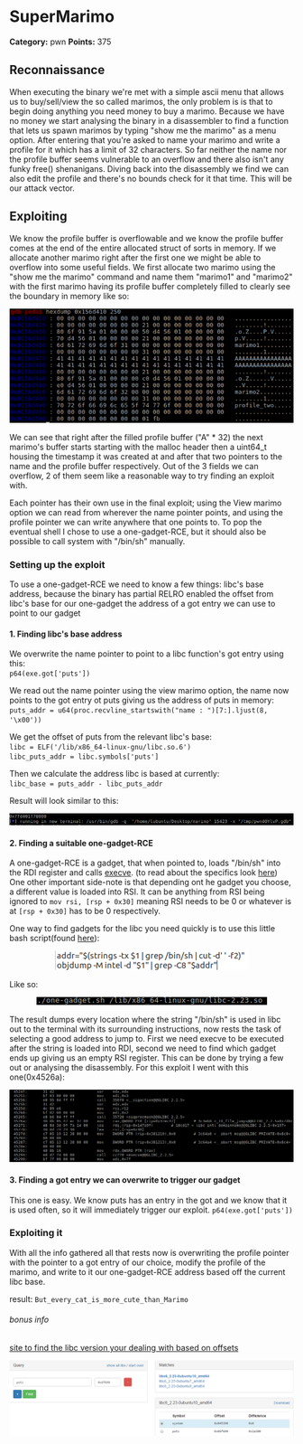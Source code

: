 # SuperMarimo

**Category:** pwn
**Points:** 375


## Reconnaissance

When executing the binary we're met with a simple ascii menu that allows us to buy/sell/view the so called marimos, the only problem is is that to begin doing anything you need money to buy a marimo. Because we have no money we start analysing the binary in a disassembler to find a function that lets us spawn marimos by typing "show me the marimo" as a menu option. After entering that you're asked to name your marimo and write a profile for it which has a limit of 32 characters. So far neither the name nor the profile buffer seems vulnerable to an overflow and there also isn't any funky free() shenanigans. Diving back into the disassembly we find we can also edit the profile and there's no bounds check for it that time. This will be our attack vector.


## Exploiting

We know the profile buffer is overflowable and we know the profile buffer comes at the end of the entire allocated struct of sorts in memory. If we allocate another marimo right after the first one we might be able to overflow into some useful fields. We first allocate two marimo using the "show me the marimo" command and name them "marimo1" and "marimo2" with the first marimo having its profile buffer completely filled to clearly see the boundary in memory like so:

<p align="center">
  <img src="images/memory_layout_overflow.png">
</p>

We can see that right after the filled profile buffer ("A" * 32) the next marimo's buffer starts starting with the malloc header then a uint64_t housing the timestamp it was created at and after that two pointers to the name and the profile buffer respectively. Out of the 3 fields we can overflow, 2 of them seem like a reasonable way to try finding an exploit with.

Each pointer has their own use in the final exploit; using the View marimo option we can read from wherever the name pointer points, and using the profile pointer we can write anywhere that one points to. To pop the eventual shell I chose to use a one-gadget-RCE, but it should also be possible to call system with "/bin/sh" manually.

### Setting up the exploit

To use a one-gadget-RCE we need to know a few things:
    libc's base address, because the binary has partial RELRO enabled
    the offset from libc's base for our one-gadget 
    the address of a got entry we can use to point to our gadget


#### 1. Finding libc's base address

We overwrite the name pointer to point to a libc function's got entry using this:  
`p64(exe.got['puts'])`

We read out the name pointer using the view marimo option, the name now points to the got entry ot puts giving us the address of puts in memory:  
`puts_addr = u64(proc.recvline_startswith("name : ")[7:].ljust(8, '\x00'))`

We get the offset of puts from the relevant libc's base:  
`libc = ELF('/lib/x86_64-linux-gnu/libc.so.6')`  
`libc_puts_addr = libc.symbols['puts']`

Then we calculate the address libc is based at currently:  
`libc_base = puts_addr - libc_puts_addr`

Result will look similar to this:
<p align="center">
  <img src="images/libc_leak.png">
</p>

#### 2. Finding a suitable one-gadget-RCE

A one-gadget-RCE is a gadget, that when pointed to, loads "/bin/sh" into the RDI register and calls [execve](https://linux.die.net/man/2/execve). (to read about the specifics look [here](http://j00ru.vexillium.org/slides/2015/insomnihack.pdf))
One other important side-note is that depending ont he gadget you choose, a different value is loaded into RSI. It can be anything from RSI being ignored to `mov rsi, [rsp + 0x30]` meaning RSI needs to be 0 or whatever is at `[rsp + 0x30]` has to be 0 respectively.

One way to find gadgets for the libc you need quickly is to use this little bash script(found [here](https://github.com/inaz2/minipwn/blob/master/one-gadget-rce.sh)):
<p align="center">
  <img src="images/bash_script_one_gadget_rce.png">
</p>

Like so:
<p align="center">
  <img src="images/one_gadget_script.png">
</p>

The result dumps every location where the string "/bin/sh" is used in libc out to the terminal with its surrounding instructions, now rests the task of selecting a good address to jump to.
First we need execve to be executed after the string is loaded into RDI, second we need to find which gadget ends up giving us an empty RSI register. This can be done by trying a few out or analysing the disassembly.
For this exploit I went with this one(0x4526a):
<p align="center">
  <img src="images/one_gadget_rce_disas.png">
</p>

#### 3. Finding a got entry we can overwrite to trigger our gadget

This one is easy. We know puts has an entry in the got and we know that it is used often, so it will immediately trigger our exploit.
`p64(exe.got['puts'])`


### Exploiting it

With all the info gathered all that rests now is overwriting the profile pointer with the pointer to a got entry of our choice, modify the profile of the marimo, and write to it our one-gadget-RCE address based off the current libc base.

result: `But_every_cat_is_more_cute_than_Marimo`


###### bonus info
[site to find the libc version your dealing with based on offsets](https://libc.blukat.me/)

<p align="center">
  <img src="images/find_libc_version.png">
</p>
